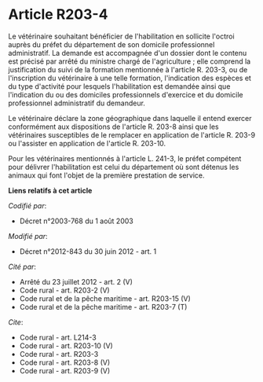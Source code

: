 # Article R203-4

Le vétérinaire souhaitant bénéficier de l'habilitation en sollicite l'octroi auprès du préfet du département de son domicile
professionnel administratif. La demande est accompagnée d'un dossier dont le contenu est précisé par arrêté du ministre
chargé de l'agriculture ; elle comprend la justification du suivi de la formation mentionnée à l'article R. 203-3, ou de
l'inscription du vétérinaire à une telle formation, l'indication des espèces et du type d'activité pour lesquels
l'habilitation est demandée ainsi que l'indication du ou des domiciles professionnels d'exercice et du domicile professionnel
administratif du demandeur. 

Le vétérinaire déclare la zone géographique dans laquelle il entend exercer conformément aux dispositions de l'article R.
203-8 ainsi que les vétérinaires susceptibles de le remplacer en application de l'article R. 203-9 ou l'assister en
application de l'article R. 203-10. 

Pour les vétérinaires mentionnés à l'article L. 241-3, le préfet compétent pour délivrer l'habilitation est celui du
département où sont détenus les animaux qui font l'objet de la première prestation de service.

**Liens relatifs à cet article**

_Codifié par_:

  - Décret n°2003-768 du 1 août 2003

_Modifié par_:

  - Décret n°2012-843 du 30 juin 2012 - art. 1

_Cité par_:

  - Arrêté du 23 juillet 2012 - art. 2 (V)
  - Code rural - art. R203-2 (V)
  - Code rural et de la pêche maritime - art. R203-15 (V)
  - Code rural et de la pêche maritime - art. R203-7 (T)

_Cite_:

  - Code rural - art. L214-3
  - Code rural - art. R203-10 (V)
  - Code rural - art. R203-3
  - Code rural - art. R203-8 (V)
  - Code rural - art. R203-9 (V)
